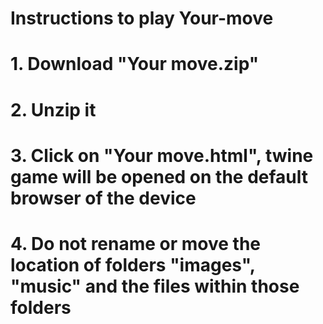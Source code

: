 # Instructions to play Your-move
# 1. Download "Your move.zip"
# 2. Unzip it
# 3. Click on "Your move.html", twine game will be opened on the default browser of the device
# 4. Do not rename or move the location of folders "images", "music" and the files within those folders
